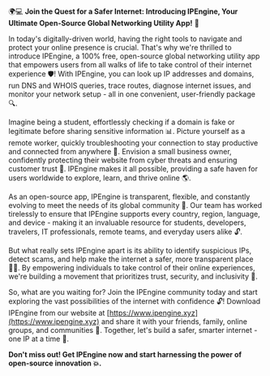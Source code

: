 🌍💻 **Join the Quest for a Safer Internet: Introducing IPEngine, Your Ultimate Open-Source Global Networking Utility App!** 🚀

In today's digitally-driven world, having the right tools to navigate and protect your online presence is crucial. That's why we're thrilled to introduce IPEngine, a 100% free, open-source global networking utility app that empowers users from all walks of life to take control of their internet experience 🛡️! With IPEngine, you can look up IP addresses and domains, run DNS and WHOIS queries, trace routes, diagnose internet issues, and monitor your network setup - all in one convenient, user-friendly package 🔍.

Imagine being a student, effortlessly checking if a domain is fake or legitimate before sharing sensitive information 📊. Picture yourself as a remote worker, quickly troubleshooting your connection to stay productive and connected from anywhere 🏢. Envision a small business owner, confidently protecting their website from cyber threats and ensuring customer trust 💼. IPEngine makes it all possible, providing a safe haven for users worldwide to explore, learn, and thrive online 🌎.

As an open-source app, IPEngine is transparent, flexible, and constantly evolving to meet the needs of its global community 🚀. Our team has worked tirelessly to ensure that IPEngine supports every country, region, language, and device - making it an invaluable resource for students, developers, travelers, IT professionals, remote teams, and everyday users alike 🔓.

But what really sets IPEngine apart is its ability to identify suspicious IPs, detect scams, and help make the internet a safer, more transparent place 🕵️‍♀️. By empowering individuals to take control of their online experiences, we're building a movement that prioritizes trust, security, and inclusivity 💪.

So, what are you waiting for? Join the IPEngine community today and start exploring the vast possibilities of the internet with confidence 🔓! Download IPEngine from our website at [https://www.ipengine.xyz](https://www.ipengine.xyz) and share it with your friends, family, online groups, and communities 🤩. Together, let's build a safer, smarter internet - one IP at a time 🌟.

**Don't miss out! Get IPEngine now and start harnessing the power of open-source innovation 💥.**